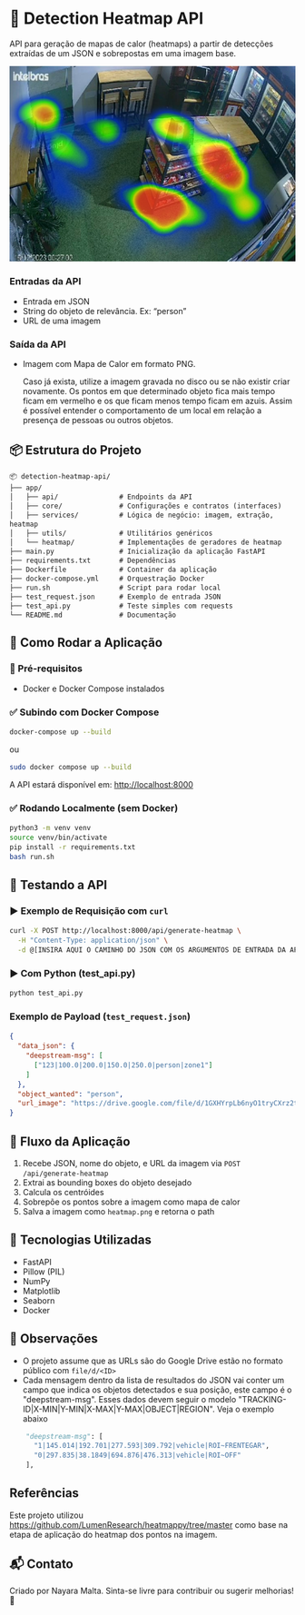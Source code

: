 # 📍 Detection Heatmap API

API para geração de mapas de calor (heatmaps) a partir de detecções extraídas de um JSON e sobrepostas em uma imagem base.

![saida da api](results_api/heatmap.png)

### Entradas da API

- Entrada em JSON
- String do objeto de relevância. Ex: “person”
- URL de uma imagem

### Saída da API

- Imagem com Mapa de Calor em formato PNG. 

    Caso já exista, utilize a imagem gravada no disco ou se não existir criar novamente.
    Os pontos em que determinado objeto fica mais tempo ficam em vermelho e os que ficam menos tempo ficam em azuis. Assim é possível entender o comportamento de um local em relação a presença de pessoas ou outros objetos.


## 📦 Estrutura do Projeto

```
📦 detection-heatmap-api/
├── app/
│   ├── api/               # Endpoints da API
│   ├── core/              # Configurações e contratos (interfaces)
│   ├── services/          # Lógica de negócio: imagem, extração, heatmap
│   ├── utils/             # Utilitários genéricos
│   └── heatmap/           # Implementações de geradores de heatmap
├── main.py                # Inicialização da aplicação FastAPI
├── requirements.txt       # Dependências
├── Dockerfile             # Container da aplicação
├── docker-compose.yml     # Orquestração Docker
├── run.sh                 # Script para rodar local
├── test_request.json      # Exemplo de entrada JSON
├── test_api.py            # Teste simples com requests
└── README.md              # Documentação
```

## 🚀 Como Rodar a Aplicação

### 🔧 Pré-requisitos
- Docker e Docker Compose instalados

### ✅ Subindo com Docker Compose
```bash
docker-compose up --build
```
ou
```bash
sudo docker compose up --build
```
A API estará disponível em: [http://localhost:8000](http://localhost:8000)

### ✅ Rodando Localmente (sem Docker)
```bash
python3 -m venv venv
source venv/bin/activate
pip install -r requirements.txt
bash run.sh
```

## 🧪 Testando a API

### ▶️ Exemplo de Requisição com `curl`
```bash
curl -X POST http://localhost:8000/api/generate-heatmap \
  -H "Content-Type: application/json" \
  -d @[INSIRA AQUI O CAMINHO DO JSON COM OS ARGUMENTOS DE ENTRADA DA API]
```

### ▶️ Com Python (test_api.py)
```bash
python test_api.py
```

### Exemplo de Payload (`test_request.json`)
```json
{
  "data_json": {
    "deepstream-msg": [
      ["123|100.0|200.0|150.0|250.0|person|zone1"]
    ]
  },
  "object_wanted": "person",
  "url_image": "https://drive.google.com/file/d/1GXHYrpLb6nyO1tryCXrz2twNPqU3yH3B/view?usp=sharing"
}
```

## 🔄 Fluxo da Aplicação
1. Recebe JSON, nome do objeto, e URL da imagem via `POST /api/generate-heatmap`
2. Extrai as bounding boxes do objeto desejado
3. Calcula os centróides
4. Sobrepõe os pontos sobre a imagem como mapa de calor
5. Salva a imagem como `heatmap.png` e retorna o path

## 🧰 Tecnologias Utilizadas
- FastAPI
- Pillow (PIL)
- NumPy
- Matplotlib
- Seaborn
- Docker

## 📌 Observações
- O projeto assume que as URLs são do Google Drive estão no formato público com `file/d/<ID>`
- Cada mensagem dentro da lista de resultados do JSON vai conter um campo que indica os objetos detectados e sua posição, este campo é o "deepstream-msg". Esses dados devem seguir o modelo "TRACKING-ID|X-MIN|Y-MIN|X-MAX|Y-MAX|OBJECT|REGION". Veja o exemplo abaixo

```python
    "deepstream-msg": [
      "1|145.014|192.701|277.593|309.792|vehicle|ROI~FRENTEGAR",
      "0|297.835|38.1849|694.876|476.313|vehicle|ROI~OFF"
    ],
```

## Referências

Este projeto utilizou https://github.com/LumenResearch/heatmappy/tree/master como base na etapa de aplicação do heatmap dos pontos na imagem.

## 📬 Contato
Criado por Nayara Malta. 
Sinta-se livre para contribuir ou sugerir melhorias! 🚀